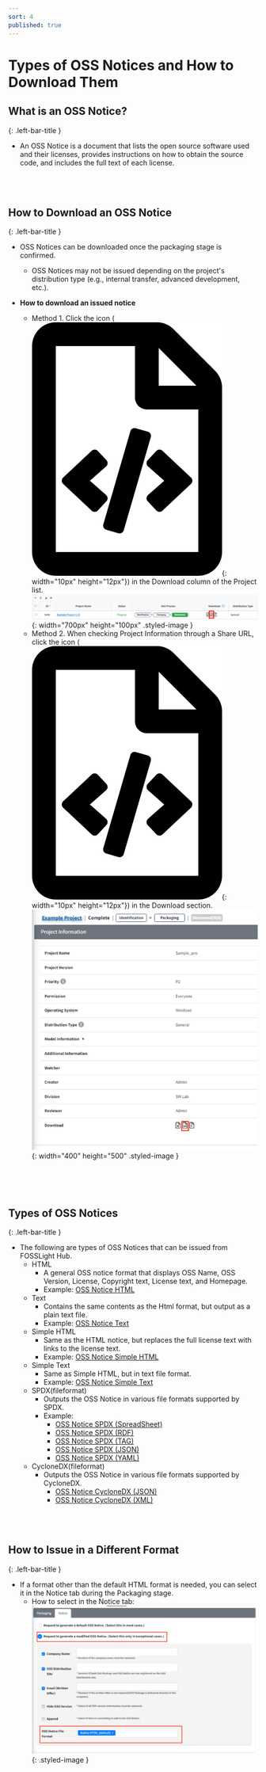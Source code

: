 ```yaml
---
sort: 4
published: true
---
```


# Types of OSS Notices and How to Download Them

## What is an OSS Notice?
{: .left-bar-title }  
- An OSS Notice is a document that lists the open source software used and their licenses, provides instructions on how to obtain the source code, and includes the full text of each license.  
<br><br><br>

## How to Download an OSS Notice
{: .left-bar-title }
- OSS Notices can be downloaded once the packaging stage is confirmed.  
    - OSS Notices may not be issued depending on the project's distribution type (e.g., internal transfer, advanced development, etc.).

- **How to download an issued notice**  
    - Method 1. Click the icon (![FileCodeIcon](../../images/project/search/file-code-regular.png){: width="10px" height="12px"}) in the Download column of the Project list.  
  ![DownloadColumnNotice](../../images/project/notice/download_column_notice.png){: width="700px" height="100px" .styled-image }  
    - Method 2. When checking Project Information through a Share URL, click the icon (![FileCodeIcon](../../images/project/search/file-code-regular.png){: width="10px" height="12px"}) in the Download section.  
    ![ShareUrlIconNotice](../../images/project/notice/shareurl_download_icon_notice.png){: width="400" height="500" .styled-image }  

<br><br><br>

## Types of OSS Notices
{: .left-bar-title }
- The following are types of OSS Notices that can be issued from FOSSLight Hub.  
    - HTML  
        - A general OSS notice format that displays OSS Name, OSS Version, License, Copyright text, License text, and Homepage.  
        - Example: [OSS Notice HTML](../../oss_notice_format/OSSNotice-4022_Sample%20Project_2021_20211230211005.html)
    - Text  
        - Contains the same contents as the Html format, but output as a plain text file.  
        - Example: [OSS Notice Text](../../oss_notice_format/OSSNotice-4022_Sample%20Project_2021_20211230211007.txt)
    - Simple HTML  
        - Same as the HTML notice, but replaces the full license text with links to the license text.  
        - Example: [OSS Notice Simple HTML](../../oss_notice_format/simple_OSSNotice-4022_Sample%20Project_2021_20211230211010.html)
    - Simple Text  
        - Same as Simple HTML, but in text file format.  
        - Example: [OSS Notice Simple Text](../../oss_notice_format/simple_OSSNotice-4022_Sample%20Project_2021_20211230211012.txt)
    - SPDX(fileformat)  
        - Outputs the OSS Notice in various file formats supported by SPDX. 
        - Example: 
            - [OSS Notice SPDX (SpreadSheet)](../../oss_notice_format/SPDXRdf-SampleProject-2021_20211230.xls)
            - [OSS Notice SPDX (RDF)](../../oss_notice_format/SPDXRdf-SampleProject-2021_20211230.rdf)
            - [OSS Notice SPDX (TAG)](../../oss_notice_format/SPDXRdf-SampleProject-2021_20211230.tag) 
            - [OSS Notice SPDX (JSON)](../../oss_notice_format/SPDXRdf-SampleProject-2021_20211230.json)
            - [OSS Notice SPDX (YAML)](../../oss_notice_format/SPDXRdf-SampleProject-2021_20211230.yaml)
    - CycloneDX(fileformat)  
        - Outputs the OSS Notice in various file formats supported by CycloneDX.   
            - [OSS Notice CycloneDX (JSON)](../../oss_notice_format/CycloneDX-testproject.json)  
            - [OSS Notice CycloneDX (XML)](../../oss_notice_format/CycloneDX-testproject.xml)  
<br><br><br>

## How to Issue in a Different Format
{: .left-bar-title }
- If a format other than the default HTML format is needed, you can select it in the Notice tab during the Packaging stage.  
    - How to select in the Notice tab:  
    ![PackagingNoticeFormat](../../images/project/notice/packaging_notice_format.png){: .styled-image }
